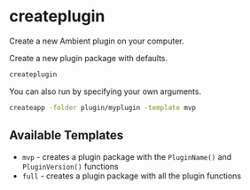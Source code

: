 # createplugin

Create a new Ambient plugin on your computer.

Create a new plugin package with defaults. 

```bash
createplugin
```

You can also run by specifying your own arguments.

```bash
createapp -folder plugin/myplugin -template mvp
```

## Available Templates

- `mvp` - creates a plugin package with the `PluginName()` and `PluginVersion()` functions
- `full` - creates a plugin package with all the plugin functions